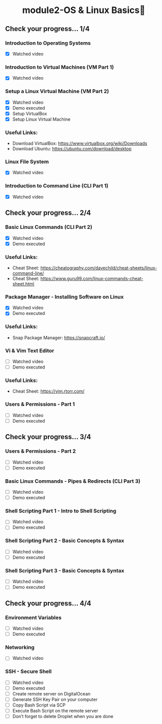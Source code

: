  
 <h1 align="center">module2-OS & Linux Basics🥳</h1>
 
## Check your progress... 1/4

### Introduction to Operating Systems
- [x] Watched video
### Introduction to Virtual Machines (VM Part 1)
- [x] Watched video
### Setup a Linux Virtual Machine (VM Part 2)
- [x] Watched video
- [x] Demo executed
- [x] Setup VirtualBox
- [x] Setup Linux Virtual Machine
### Useful Links:
- Download VirtualBox: https://www.virtualbox.org/wiki/Downloads
- Download Ubuntu: https://ubuntu.com/download/desktop
### Linux File System
- [x] Watched video
### Introduction to Command Line (CLI Part 1)
- [x] Watched video

## Check your progress... 2/4

### Basic Linux Commands (CLI Part 2)
- [x] Watched video
- [x] Demo executed
### Useful Links:
- Cheat Sheet: 
https://cheatography.com/davechild/cheat-sheets/linux-command-line/
- Cheat Sheet: https://www.guru99.com/linux-commands-cheat-sheet.html
### Package Manager - Installing Software on Linux
- [x] Watched video
- [x] Demo executed
### Useful Links:
- Snap Package Manager: https://snapcraft.io/
### Vi & Vim Text Editor
- [ ] Watched video
- [ ] Demo executed
### Useful Links:
- Cheat Sheet: https://vim.rtorr.com/
### Users & Permissions - Part 1
- [ ] Watched video
- [ ] Demo executed

## Check your progress... 3/4

### Users & Permissions - Part 2
- [ ] Watched video
- [ ] Demo executed
### Basic Linux Commands - Pipes & Redirects (CLI Part 3)
- [ ] Watched video
- [ ] Demo executed
### Shell Scripting Part 1 - Intro to Shell Scripting
- [ ] Watched video
- [ ] Demo executed
### Shell Scripting Part 2 - Basic Concepts & Syntax
- [ ] Watched video
- [ ] Demo executed
### Shell Scripting Part 3 - Basic Concepts & Syntax
- [ ] Watched video
- [ ] Demo executed

## Check your progress... 4/4

### Environment Variables
- [ ] Watched video
- [ ] Demo executed
### Networking
- [ ] Watched video
### SSH - Secure Shell
- [ ] Watched video
- [ ] Demo executed
- [ ] Create remote server on DigitalOcean
- [ ] Generate SSH Key Pair on your computer
- [ ] Copy Bash Script via SCP
- [ ] Execute Bash Script on the remote server
- [ ] Don’t forget to delete Droplet when you are done
